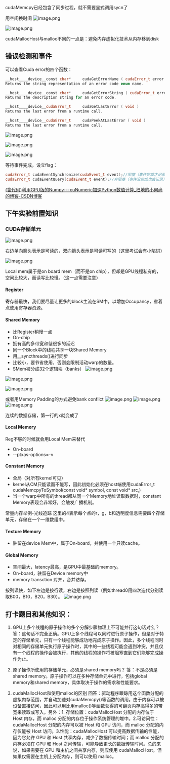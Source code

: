 cudaMemcpy已经包含了同步过程，就不需要显式调用sycn了

用空间换时间
![image.png](https://zjpimage.oss-cn-qingdao.aliyuncs.com/%E4%BA%8C%E7%BB%B4grid%E5%92%8C%E4%BA%8C%E7%BB%B4block.png)

![image.png](https://zjpimage.oss-cn-qingdao.aliyuncs.com/%E7%AE%97%E4%B8%80%E7%BB%B4%E5%9D%90%E6%A0%87.png)

cudaMallocHost与malloc不同的一点是：避免内存虚拟化技术从内存移到disk


## 错误检测和事件

可以查看Cuda error的四个函数：

```C++
__host__​__device__​const char*     cudaGetErrorName ( cudaError_t error )
Returns the string representation of an error code enum name.  

__host__​__device__​const char*     cudaGetErrorString ( cudaError_t error )
Returns the description string for an error code.  

__host__​__device__​cudaError_t     cudaGetLastError ( void )
Returns the last error from a runtime call.  

__host__​__device__​cudaError_t     cudaPeekAtLastError ( void )
Returns the last error from a runtime call.  
```


![image.png](https://zjpimage.oss-cn-qingdao.aliyuncs.com/%E4%B8%80%E4%B8%AACUDA%E8%BF%90%E8%A1%8C%E6%97%B6%E6%A3%80%E6%B5%8B%E5%87%BD%E6%95%B0%E5%AE%9E%E4%BE%8B.png)

![image.png](https://zjpimage.oss-cn-qingdao.aliyuncs.com/%E4%B8%80%E4%B8%AACUDA%E8%BF%90%E8%A1%8C%E6%97%B6%E6%A3%80%E6%B5%8B%E5%87%BD%E6%95%B0%E5%AE%9E%E4%BE%8B2.png)


![image.png](https://zjpimage.oss-cn-qingdao.aliyuncs.com/Check%E5%87%BD%E6%95%B02.png)


等待事件完成，设立flag：

```C++
cudaError_t cudaEventSynchronize(cudaEvent_t event);//阻塞（事件完成才记录）
cudaError_t cudaEventQuery(cudaEvent_t event);//非阻塞（事件没完成也会记录）
```


[(含代码)利用GPU版的Numpy---cuNumeric加速Python数值计算\_扫地的小何尚的博客-CSDN博客](https://blog.csdn.net/kunhe0512/article/details/128908418)


## 下午实验前置知识

### CUDA存储单元
![image.png](https://zjpimage.oss-cn-qingdao.aliyuncs.com/%E5%A4%9A%E7%A7%8DCUDA%E5%AD%98%E5%82%A8%E5%8D%95%E5%85%83.png)

右边单向箭头表示是可读的，双向箭头表示是可读可写的（这里考试会有小陷阱）

![image.png](https://zjpimage.oss-cn-qingdao.aliyuncs.com/%E5%A4%9A%E7%A7%8DCUDA%E5%AD%98%E5%82%A8%E5%8D%95%E5%85%83%E8%AF%A6%E8%A7%A3.png)

Local mem属于是on board mem（而不是on chip），但却是GPU线程私有的，空间比较大，而读写比较慢。（这一点需要注意）

#### Register
寄存器最快，我们要尽量让更多的block主流在SM中，以增加Occupancy，省着点使用寄存器资源。

#### Shared Memory
- 比Register稍慢一点
- On-chip
- 拥有高的多带宽和低很多的延迟
- 同一个Block中的线程共享一块Shared Memory
- 用__syncthreads()进行同步
- 比较小，要节省使用，否则会限制活动warp的数量。
- SMem被分成32个逻辑块（banks）
![image.png](https://zjpimage.oss-cn-qingdao.aliyuncs.com/Smem%20bank%20conflict.png)

![image.png](https://zjpimage.oss-cn-qingdao.aliyuncs.com/%E9%81%BF%E5%85%8Dbank%20conflict%EF%BC%88%E6%97%A0bank%20conflict%E7%9A%84%E6%83%85%E5%86%B5%EF%BC%89.png)

![image.png](https://zjpimage.oss-cn-qingdao.aliyuncs.com/%E9%81%BF%E5%85%8Dbank%20conflict%EF%BC%88%E6%9C%89bank%20conflict%E7%9A%84%E6%83%85%E5%86%B5%EF%BC%89.png)

或者用Memory Padding的方式避免bank conflict
![image.png](https://zjpimage.oss-cn-qingdao.aliyuncs.com/%E7%94%A8Memory%20Padding%E7%9A%84%E6%96%B9%E5%BC%8F%E9%81%BF%E5%85%8Dbank%20conflict.png)
![image.png](https://zjpimage.oss-cn-qingdao.aliyuncs.com/2%E7%94%A8Memory%20Padding%E7%9A%84%E6%96%B9%E5%BC%8F%E9%81%BF%E5%85%8Dbank%20conflict.png)
![image.png](https://zjpimage.oss-cn-qingdao.aliyuncs.com/%E7%94%A8Memory%20Padding%E7%9A%84%E6%96%B9%E5%BC%8F%E9%81%BF%E5%85%8Dbank%20conflict%E7%9A%84%E4%BB%A3%E7%A0%81.png)

连续的数据存储，第一行的x就变成了

#### Local Memory
Reg不够的时候就会用Local Mem来替代
- On-board
- --ptxas-options=-v

#### Constant Memory
- 全局（对所有kernel可见）
- kernel从CM只能读而不能写，因此初始化必须在host端使用cudaError_t cudaMemcpyToSymbol(const void* symbol, const void* src,)
- 当一个warp中所有的thread都从同一个Memory地址读取数据时，constant Memory表现会非常好，会触发广播机制。

常量内存举例-光线追踪
这里的4表示每个点的r，g，b和透明度信息需要四个存储单元，存储在一个一维数组中。


#### Texture Memory
- 驻留在device Mem中，属于On-board，并使用一个只读cache。

#### Global Memory
- 空间最大，latency最高，是GPU中最基础的memory。
- On-board，驻留在Device memory中
- memory transction 对齐，合并访存。

按列读快，如下左边是按行读，右边是按照列读（例如thread0用四次迭代分别读取B00，B10，B20，B30）。
![image.png](https://zjpimage.oss-cn-qingdao.aliyuncs.com/%E5%90%88%E5%B9%B6%E8%AE%BF%E5%AD%98.png)


## 打卡题目和其他知识：
1. GPU上多个线程的原子操作的多个分解步骤物理上不可能并行这句话对么？
答：这句话不完全正确。GPU上多个线程可以同时进行原子操作，但是对于特定的存储单元，只有一个线程能够成功地完成原子操作。因此，多个线程同时对相同的存储单元执行原子操作时，其中的一些线程可能会遇到冲突，并且仅有一个线程的操作会被执行，其他的线程的操作将被阻塞直到它们能够完成操作为止。
2. 原子操作所使用的存储单元，必须是shared memory吗？
答：不是必须是shared memory。原子操作可以在多种存储单元中进行，包括global memory和shared memory，具体取决于操作的需求和性能要求。

3. cudaMallocHost和使用malloc的区别
回答：驱动程序跟踪用这个函数分配的虚拟内存范围，并自动加速对cudaMemcpy()等函数的调用。由于内存可以被设备直接访问，因此可以用比用malloc()等函数获得的可翻页内存高得多的带宽来读取或写入。另外：1. 存储位置：cudaMallocHost 分配的内存位于 Host 内存，而 malloc 分配的内存位于操作系统管理的堆中。2.可访问性：cudaMallocHost 分配的内存可以被 Host 和 GPU 访问，而 malloc 分配的内存仅能被 Host 访问。3.性能：cudaMallocHost 可以提高数据传输的性能，因为它允许 GPU 和 Host 共享内存，减少了数据传输时间；而 malloc 分配的内存必须在 GPU 和 Host 之间传输，可能导致更长的数据传输时间。总的来说，如果需要在 GPU 和主机之间共享内存，则应使用 cudaMallocHost。但如果仅需要在主机上分配内存，则可以使用 malloc。